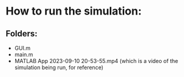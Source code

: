 # How to run the simulation:

## Folders:
* GUI.m
* main.m
* MATLAB App 2023-09-10 20-53-55.mp4 (which is a video of the simulation being run, for reference)
